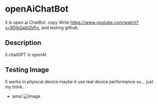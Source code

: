 # openAiChatBot
it is open ai ChatBot. copy Write  https://www.youtube.com/watch?v=9DjbQpbQVFo, and testing github.

## Description
it chatGPT in openAI

## Testing Image

it works in phyiscal device
maybe it use real device performance so... just my think..

- amul
![image](https://user-images.githubusercontent.com/78361650/213975516-c220c617-3d6f-4cac-97b2-20d05c9fe733.png)
